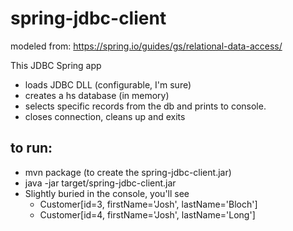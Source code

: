 # spring-jdbc-client

modeled from:
https://spring.io/guides/gs/relational-data-access/

This JDBC Spring app
<ul>
  <li>loads JDBC DLL (configurable, I'm sure)
  <li>creates a hs database (in memory)
  <li>selects specific records from the db and prints to console.
  <li>closes connection, cleans up and exits
</ul>

## to run:
<ul>
  <li>mvn package (to create the spring-jdbc-client.jar)
  <li>java -jar target/spring-jdbc-client.jar
  <li>Slightly buried in the console, you'll see
    <ul>
      <li>Customer[id=3, firstName='Josh', lastName='Bloch']
      <li>Customer[id=4, firstName='Josh', lastName='Long']
    </ul>
</ul>
